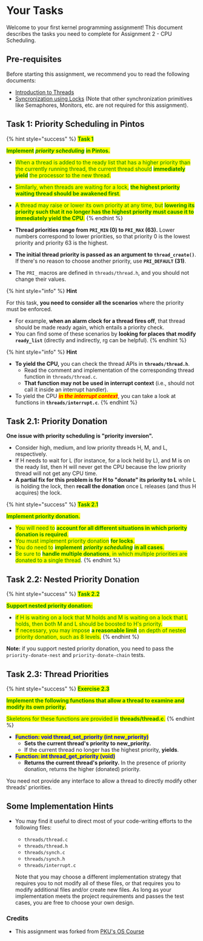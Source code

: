 # Your Tasks
Welcome to your first kernel programming assignment!
This document describes the tasks you need to complete for Assignment 2 - CPU Scheduling.

## Pre-requisites
Before starting this assignment, we recommend you to read the following documents:
* [Introduction to Threads](https://pkuflyingpig.gitbook.io/pintos/appendix/reference-guide/threads)
* [Syncronization using Locks](https://pkuflyingpig.gitbook.io/pintos/appendix/reference-guide/synchronization#locks) (Note that other synchronization primitives like Semaphores, Monitors, etc. are not required for this assignment).

## Task 1: Priority Scheduling in Pintos


{% hint style="success" %}
<mark style="color:green;">**Task 1**</mark>

<mark style="color:green;">**Implement**</mark> _<mark style="color:green;">**priority scheduling**</mark>_ <mark style="color:green;">**in Pintos.**</mark>

* <mark style="color:green;">When a thread is added to the ready list that has a higher priority than the currently running thread, the current thread should</mark> <mark style="color:green;">**immediately yield**</mark> <mark style="color:green;">the processor to the new thread.</mark>
* <mark style="color:green;">Similarly, when threads are waiting for a lock,</mark> <mark style="color:green;">**the highest priority waiting thread should be awakened first**</mark><mark style="color:green;">.</mark>
* <mark style="color:green;">A thread may raise or lower its own priority at any time, but</mark> <mark style="color:green;">**lowering its priority such that it no longer has the highest priority must cause it to immediately yield the CPU**</mark><mark style="color:green;">.</mark>
{% endhint %}

* **Thread priorities range from `PRI_MIN` (0) to `PRI_MAX` (63).** Lower numbers correspond to lower priorities, so that priority 0 is the lowest priority and priority 63 is the highest.
* **The initial thread priority is passed as an argument to `thread_create()`**. If there's no reason to choose another priority, use **`PRI_DEFAULT` (31)**.
* The `PRI_` macros are defined in `threads/thread.h`, and you should not change their values.

{% hint style="info" %}
**Hint**

For this task, **you need to consider all the scenarios** where the priority must be enforced.

* For example, **when an alarm clock for a thread fires off**, that thread should be made ready again, which entails a priority check.
* You can find some of these scenarios by **looking for places that modify `ready_list`** (directly and indirectly, rg can be helpful).
{% endhint %}

{% hint style="info" %}
**Hint**

* **To yield the CPU,** you can check the thread APIs in **`threads/thread.h`**.
  * Read the comment and implementation of the corresponding thread function in `threads/thread.c`.
  * **That function may not be used in interrupt context** (i.e., should not call it inside an interrupt handler).
* To yield the CPU _<mark style="color:red;">**in the interrupt context**</mark>_, you can take a look at functions in **`threads/interrupt.c`**.
{% endhint %}


## Task 2.1: Priority Donation


**One issue with priority scheduling is "priority inversion".**

* Consider high, medium, and low priority threads H, M, and L, respectively.
* If H needs to wait for L (for instance, for a lock held by L), and M is on the ready list, then H will never get the CPU because the low priority thread will not get any CPU time.
* **A partial fix for this problem is for H to "donate" its priority to L** while L is holding the lock, then **recall the donation** once L releases (and thus H acquires) the lock.

{% hint style="success" %}
<mark style="color:green;">**Task 2.1**</mark>

<mark style="color:green;">**Implement priority donation.**</mark>

* <mark style="color:green;">You will need to</mark> <mark style="color:green;">**account for all different situations in which priority donation is required**</mark><mark style="color:green;">.</mark>
* <mark style="color:green;">You must implement priority donation</mark> <mark style="color:green;">**for locks**</mark><mark style="color:green;">.</mark>
* <mark style="color:green;">You do need to</mark> <mark style="color:green;">**implement**</mark> _<mark style="color:green;">**priority scheduling**</mark>_ <mark style="color:green;">**in all cases**</mark><mark style="color:green;">.</mark>
* <mark style="color:green;">Be sure to</mark> <mark style="color:green;">**handle multiple donations**</mark><mark style="color:green;">, in which multiple priorities are donated to a single thread</mark>.
{% endhint %}


## Task 2.2: Nested Priority Donation


{% hint style="success" %}
<mark style="color:green;">**Task 2.2**</mark>

<mark style="color:green;">**Support nested priority donation:**</mark>

* <mark style="color:green;">if H is waiting on a lock that M holds and M is waiting on a lock that L holds, then both M and L should be boosted to H's priority.</mark>
* <mark style="color:green;">If necessary, you may impose</mark> <mark style="color:green;">**a reasonable limit**</mark> <mark style="color:green;">on depth of nested priority donation, such as 8 levels.</mark>
{% endhint %}

**Note:** if you support nested priority donation, you need to pass the `priority-donate-nest` and `priority-donate-chain` tests.


## Task 2.3: Thread Priorities


{% hint style="success" %}
<mark style="color:green;">**Exercise 2.3**</mark>

<mark style="color:green;">**Implement the following functions that allow a thread to examine and modify its own priority.**</mark>

<mark style="color:green;">Skeletons for these functions are provided in</mark> <mark style="color:green;">**threads/thread.c**</mark><mark style="color:green;">.</mark>
{% endhint %}

* <mark style="color:blue;">**Function: void thread\_set\_priority (int new\_priority)**</mark>
  * **Sets the current thread's priority to new\_priority.**
  * If the current thread no longer has the highest priority, **yields**.
* <mark style="color:blue;">**Function: int thread\_get\_priority (void)**</mark>
  * **Returns the current thread's priority.** In the presence of priority donation, returns the higher (donated) priority.

You need not provide any interface to allow a thread to directly modify other threads' priorities.

## Some Implementation Hints

* You may find it useful to direct most of your code-writing efforts to the following files:
  * `threads/thread.c`
  * `threads/thread.h`
  * `threads/synch.c`
  * `threads/synch.h`
  * `threads/interrupt.c`

  Note that you may choose a different implementation strategy that requires you to not modify all of these files, or that requires you to modify additional files and/or create new files. As long as your implementation meets the project requirements and passes the test cases, you are free to choose your own design.

### Credits
- This assignment was forked from [PKU's OS Course](pkuflyingpig.gitbook.io/pintos)